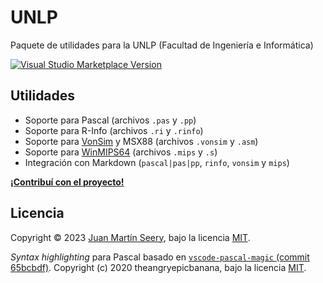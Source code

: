 # UNLP

Paquete de utilidades para la UNLP (Facultad de Ingeniería e Informática)

<a href="https://marketplace.visualstudio.com/items?itemName=juanm04.unlp" target="__blank"><img src="https://img.shields.io/visual-studio-marketplace/v/juanm04.unlp.svg?color=eee&amp;label=VS%20Code%20Marketplace&logo=visual-studio-code" alt="Visual Studio Marketplace Version" /></a>

## Utilidades

- Soporte para Pascal (archivos `.pas` y `.pp`)
- Soporte para R-Info (archivos `.ri` y `.rinfo`)
- Soporte para [VonSim](https://vonsim.github.io) y MSX88 (archivos `.vonsim` y `.asm`)
- Soporte para [WinMIPS64](http://indigo.ie/~mscott/) (archivos `.mips` y `.s`)
- Integración con Markdown (`pascal|pas|pp`, `rinfo`, `vonsim` y `mips`)

[**¡Contribuí con el proyecto!**](https://github.com/JuanM04/unlp-vscode/blob/main/CONTRIBUTING.md)

## Licencia

Copyright © 2023 [Juan Martín Seery](https://github.com/JuanM04), bajo la licencia [MIT](https://github.com/JuanM04/unlp-vscode/blob/main/LICENSE).

_Syntax highlighting_ para Pascal basado en [`vscode-pascal-magic` (commit 65bcbdf)](https://github.com/ALANVF/vscode-pascal-magic/tree/65bcbdf003a84fe31a604b95bcab5a0ea3b802b6). Copyright (c) 2020 theangryepicbanana, bajo la licencia [MIT](https://github.com/ALANVF/vscode-pascal-magic/blob/65bcbdf003a84fe31a604b95bcab5a0ea3b802b6/LICENSE).
